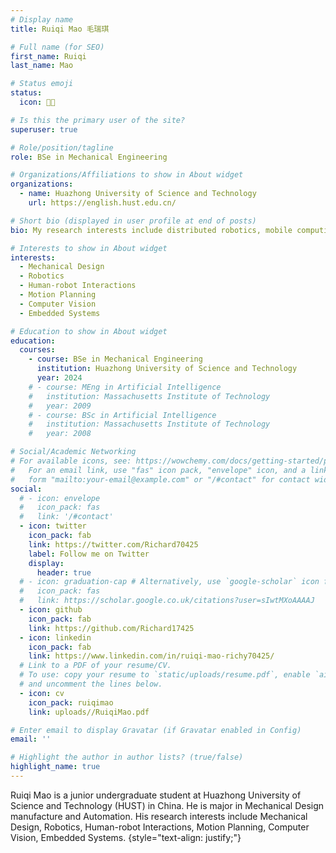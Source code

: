 ```yaml
---
# Display name
title: Ruiqi Mao 毛瑞琪

# Full name (for SEO)
first_name: Ruiqi
last_name: Mao

# Status emoji
status:
  icon: 👨‍💻

# Is this the primary user of the site?
superuser: true

# Role/position/tagline
role: BSe in Mechanical Engineering

# Organizations/Affiliations to show in About widget
organizations:
  - name: Huazhong University of Science and Technology
    url: https://english.hust.edu.cn/

# Short bio (displayed in user profile at end of posts)
bio: My research interests include distributed robotics, mobile computing and programmable matter.

# Interests to show in About widget
interests:
  - Mechanical Design
  - Robotics
  - Human-robot Interactions
  - Motion Planning
  - Computer Vision
  - Embedded Systems

# Education to show in About widget
education:
  courses:
    - course: BSe in Mechanical Engineering
      institution: Huazhong University of Science and Technology
      year: 2024
    # - course: MEng in Artificial Intelligence
    #   institution: Massachusetts Institute of Technology
    #   year: 2009
    # - course: BSc in Artificial Intelligence
    #   institution: Massachusetts Institute of Technology
    #   year: 2008

# Social/Academic Networking
# For available icons, see: https://wowchemy.com/docs/getting-started/page-builder/#icons
#   For an email link, use "fas" icon pack, "envelope" icon, and a link in the
#   form "mailto:your-email@example.com" or "/#contact" for contact widget.
social:
  # - icon: envelope
  #   icon_pack: fas
  #   link: '/#contact'
  - icon: twitter
    icon_pack: fab
    link: https://twitter.com/Richard70425
    label: Follow me on Twitter
    display:
      header: true
  # - icon: graduation-cap # Alternatively, use `google-scholar` icon from `ai` icon pack
  #   icon_pack: fas
  #   link: https://scholar.google.co.uk/citations?user=sIwtMXoAAAAJ
  - icon: github
    icon_pack: fab
    link: https://github.com/Richard17425
  - icon: linkedin
    icon_pack: fab
    link: https://www.linkedin.com/in/ruiqi-mao-richy70425/
  # Link to a PDF of your resume/CV.
  # To use: copy your resume to `static/uploads/resume.pdf`, enable `ai` icons in `params.yaml`,
  # and uncomment the lines below.
  - icon: cv
    icon_pack: ruiqimao
    link: uploads//RuiqiMao.pdf

# Enter email to display Gravatar (if Gravatar enabled in Config)
email: ''

# Highlight the author in author lists? (true/false)
highlight_name: true
---
```


Ruiqi Mao is a junior undergraduate student at Huazhong University of Science and Technology (HUST) in China. He is major in Mechanical Design manufacture and Automation. His research interests include Mechanical Design, Robotics, Human-robot Interactions, Motion Planning, Computer Vision, Embedded Systems. 
{style="text-align: justify;"}